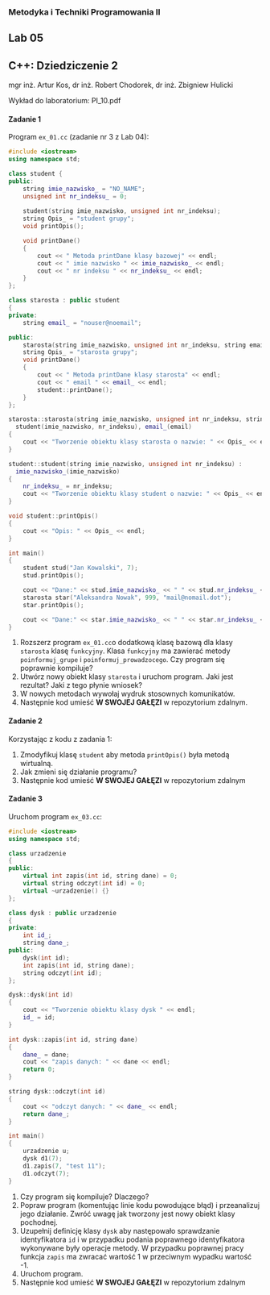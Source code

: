 ### Metodyka i Techniki Programowania II
## Lab 05
## C++: Dziedziczenie 2
mgr inż. Artur Kos, dr inż. Robert Chodorek, dr inż. Zbigniew Hulicki

Wykład do laboratorium: PI_10.pdf

#### Zadanie 1

Program `ex_01.cc` (zadanie nr 3 z Lab 04):
```cpp
#include <iostream>
using namespace std;

class student {
public:
    string imie_nazwisko_ = "NO_NAME";
    unsigned int nr_indeksu_ = 0;
    
    student(string imie_nazwisko, unsigned int nr_indeksu);
    string Opis_ = "student grupy";
    void printOpis();

    void printDane()
    {
        cout << " Metoda printDane klasy bazowej" << endl;
        cout << " imie nazwisko " << imie_nazwisko_ << endl;
        cout << " nr indeksu " << nr_indeksu_ << endl;
    }
};

class starosta : public student
{
private:
    string email_ = "nouser@noemail";

public:
    starosta(string imie_nazwisko, unsigned int nr_indeksu, string email);
    string Opis_ = "starosta grupy";
    void printDane()
    {
        cout << " Metoda printDane klasy starosta" << endl;
        cout << " email	" << email_ << endl;
        student::printDane();
    }
};

starosta::starosta(string imie_nazwisko, unsigned int nr_indeksu, string email) :
  student(imie_nazwisko, nr_indeksu), email_(email)
{
    cout << "Tworzenie obiektu klasy starosta o nazwie: " << Opis_ << endl;
}

student::student(string imie_nazwisko, unsigned int nr_indeksu) : 
  imie_nazwisko_(imie_nazwisko)
{
    nr_indeksu_ = nr_indeksu;
    cout << "Tworzenie obiektu klasy student o nazwie: " << Opis_ << endl;
}

void student::printOpis()
{
    cout << "Opis: " << Opis_ << endl;
}

int main()
{
    student stud("Jan Kowalski", 7);
    stud.printOpis();

    cout << "Dane:" << stud.imie_nazwisko_ << " " << stud.nr_indeksu_ << endl;
    starosta star("Aleksandra Nowak", 999, "mail@nomail.dot");
    star.printOpis();

    cout << "Dane:" << star.imie_nazwisko_ << " " << star.nr_indeksu_ << endl;
}
```
1. Rozszerz program `ex_01.cc`o dodatkową klasę bazową dla klasy `starosta` klasę `funkcyjny`. Klasa `funkcyjny` ma zawierać metody `poinformuj_grupe` i `poinformuj_prowadzocego`. Czy program się poprawnie kompiluje?
2. Utwórz nowy obiekt klasy `starosta` i uruchom program. Jaki jest rezultat? Jaki z tego płynie wniosek?
3. W nowych metodach wywołaj wydruk stosownych komunikatów.
4. Następnie kod umieść **W SWOJEJ GAŁĘZI** w repozytorium zdalnym.

#### Zadanie 2
Korzystając z kodu z zadania 1: 
1. Zmodyfikuj klasę `student` aby metoda `printOpis()` była metodą wirtualną.
2. Jak zmieni się działanie programu?
3. Następnie kod umieść **W SWOJEJ GAŁĘZI** w repozytorium zdalnym


#### Zadanie 3
Uruchom program `ex_03.cc`:
```cpp
#include <iostream>
using namespace std;

class urzadzenie 
{
public:
    virtual int zapis(int id, string dane) = 0;
    virtual string odczyt(int id) = 0;
    virtual ~urzadzenie() {}
};

class dysk : public urzadzenie
{
private:
    int id_;
    string dane_;
public:
    dysk(int id);
    int zapis(int id, string dane);
    string odczyt(int id);
};

dysk::dysk(int id)
{
    cout << "Tworzenie obiektu klasy dysk " << endl;
    id_ = id;
}

int dysk::zapis(int id, string dane)
{
    dane_ = dane;
    cout << "zapis danych: " << dane << endl;
    return 0;
}

string dysk::odczyt(int id)
{
    cout << "odczyt danych: " << dane_ << endl;
    return dane_;
}

int main()
{
    urzadzenie u;
    dysk d1(7);
    d1.zapis(7, "test 11");
    d1.odczyt(7);
}
```
1. Czy program się kompiluje? Dlaczego?
2. Popraw program (komentując linie kodu powodujące błąd) i przeanalizuj jego działanie. Zwróć uwagę jak tworzony jest nowy obiekt klasy pochodnej.
3. Uzupełnij definicję klasy `dysk` aby następowało sprawdzanie identyfikatora `id` i w przypadku podania poprawnego identyfikatora wykonywane były operacje metody. W przypadku poprawnej pracy funkcja `zapis` ma zwracać wartość 1 w przeciwnym wypadku wartość -1.
4. Uruchom program. 
5. Następnie kod umieść **W SWOJEJ GAŁĘZI** w repozytorium zdalnym

